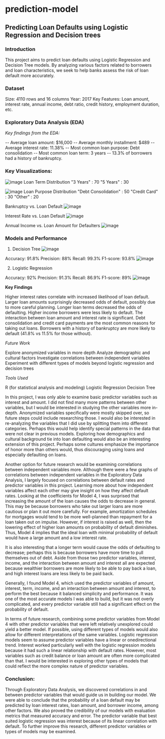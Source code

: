# prediction-model
## Predicting Loan Defaults using Logistic Regression and Decision trees
### Introduction
This project aims to predict loan defaults using Logistic Regression and Decision Tree models. By analyzing various factors related to borrowers and loan characteristics, we seek to help banks assess the risk of loan default more accurately.

### Dataset

Size: 4110 rows and 16 columns
Year: 2017
Key Features: Loan amount, interest rate, annual income, debt ratio, credit history, employment duration, etc.

### Exploratory Data Analysis (EDA)
_Key findings from the EDA:_

-- Average loan amount: $16,000
-- Average monthly installment: $489
-- Average interest rate: 11.38%
-- Most common loan purpose: Debt consolidation
-- Most common loan term: 3 years
-- 13.3% of borrowers had a history of bankruptcy.


### Key Visualizations:
![image](https://github.com/user-attachments/assets/0a0ea030-d60b-48b6-877b-9a70e4780034)
Loan Term Distribution
    "3 Years" : 70
    "5 Years" : 30


![image](https://github.com/user-attachments/assets/99374e1c-b92f-463a-84f0-95fc0a8833fd)
Loan Purpose Distribution
    "Debt Consolidation" : 50
    "Credit Card" : 30
    "Other" : 20


Bankruptcy vs. Loan Default
![image](https://github.com/user-attachments/assets/7d825467-9daf-4433-86b9-2d1ed4d3f4be)

Interest Rate vs. Loan Default
![image](https://github.com/user-attachments/assets/97ade7fd-a4e0-4cb8-aac1-d491e7ff7688)


Annual Income vs. Loan Amount for Defaulters
![image](https://github.com/user-attachments/assets/50c22290-813c-410c-a495-e30be9676d0f)

### Models and Performance
1. Decision Tree
![image](https://github.com/user-attachments/assets/cfbe9f5e-dc7a-4472-9fa4-453ef61f7f12)


Accuracy: 91.8%
Precision: 88%
Recall: 99.3%
F1-score: 93.8%
![image](https://github.com/user-attachments/assets/3e986eb1-014b-4192-8f56-17efed29db45)


2. Logistic Regression

Accuracy: 92%
Precision: 91.3%
Recall: 86.9%
F1-score: 89%
![image](https://github.com/user-attachments/assets/d71786f7-e310-4318-8bd7-e7a4f1f9d969)

**Key Findings**

Higher interest rates correlate with increased likelihood of loan default.
Larger loan amounts surprisingly decreased odds of default, possibly due to more careful planning.
Longer loan terms decreased the odds of defaulting.
Higher income borrowers were less likely to default.
The interaction between loan amount and interest rate is significant.
Debt consolidation and credit card payments are the most common reasons for taking out loans.
Borrowers with a history of bankruptcy are more likely to default (41.8% vs 11.5% for those without).

_Future Work_

Explore anonymized variables in more depth
Analyze demographic and cultural factors
Investigate correlations between independent variables
Experiment with different types of models beyond logistic regression and decision trees

_Tools Used_

R (for statistical analysis and modeling)
Logistic Regression
Decision Tree


In this project, I was only able to examine basic predictor variables such as interest and amount. I did not find many more patterns between other variables, but I would be interested in studying the other variables more in-depth. Anonymized variables specifically were mostly skipped over, so future steps could include researching those. I would also be interested in re-analyzing the variables that I did use by splitting them into different categories. Perhaps this would help identify special patterns in the data that were not clear in previous models. Exploring how demographics and cultural background tie into loan defaulting would also be an interesting extension of this project. Perhaps some cultures emphasize the importance of honor more than others would, thus discouraging using loans and especially defaulting on loans. 

Another option for future research would be examining correlations between independent variables more. Although there were a few graphs of correlations between independent variables in the Exploratory Data Analysis, I largely focused on correlations between default rates and predictor variables in this project. Learning more about how independent variables affect each other may give insight on how they affect default rates. Looking at the coefficients for Model 4, I was surprised that increasing the amount of the loan causes the odds to decrease in general. This may be because borrowers who take out larger loans are more cautious or plan it out more carefully. For example, amortization schedules for mortgages would tend to be more well-planned than repayment for a loan taken out on impulse. However, if interest is raised as well, then the lowering effect of higher loan amounts on probability of default diminishes. Thus, Model 4 implies that the ideal loan with minimal probability of default would have a large amount and a low interest rate.


It is also interesting that a longer term would cause the odds of defaulting to decrease; perhaps this is because borrowers have more time to pull themselves out of debt. Aside from those two predictor variables, interest, income, and the interaction between amount and interest all are expected because wealthier borrowers are more likely to be able to pay back a loan, and high interest loans are less likely to be paid back. 

Generally, I found Model 4, which used the predictor variables of amount, interest, term, income, and an interaction between amount and interest, to perform the best because it balanced simplicity and performance. It was one of the most accurate models I was able to build, but it was not overly complicated, and every predictor variable still had a significant effect on the probability of default. 

In terms of future research, combining some predictor variables from Model 4 with other predictor variables that were left relatively unexplored could yield a better model. If possible, using different types of models would also allow for different interpretations of the same variables. Logistic regression models seem to assume predictor variables have a linear or onedirectional trend. Interest worked particularly well with the logistic regression models because it had such a linear relationship with default rates. However, most variables such as credit balance or loan amount are often more complicated than that. I would be interested in exploring other types of models that could reflect the more complex nature of predictor variables.

### Conclusion: 
Through Exploratory Data Analysis, we discovered correlations in and between predictor variables that would guide us in building our model. We were able to conclude that the probability of a loan default may be predicted by loan interest rates, loan amount, and borrower income, among other factors. We also proved the credibility of our models with evaluation metrics that measured accuracy and error. The predictor variable that best suited logistic regression was interest because of its linear correlation with default. To further improve this research, different predictor variables or types of models may be examined.
